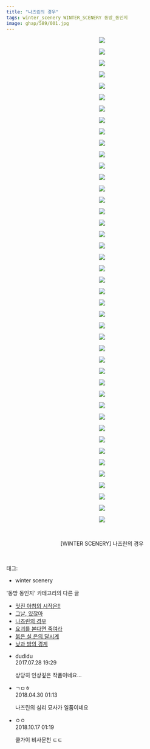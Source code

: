 ```yaml
---
title: "나즈린의 경우"
tags: winter_scenery WINTER_SCENERY 동방_동인지
image: ghap/589/001.jpg
---
```

<div class="article">
<p style="text-align: center; clear: none; float: none;"><img src="{{ site.nasurl }}/ghap/589/001.jpg"/></p>
<p style="text-align: center; clear: none; float: none;"><img src="{{ site.nasurl }}/ghap/589/002.jpg"/></p>
<p style="text-align: center; clear: none; float: none;"><img src="{{ site.nasurl }}/ghap/589/003.jpg"/></p>
<p style="text-align: center; clear: none; float: none;"><img src="{{ site.nasurl }}/ghap/589/004.jpg"/></p>
<p style="text-align: center; clear: none; float: none;"><img src="{{ site.nasurl }}/ghap/589/005.jpg"/></p>
<p style="text-align: center; clear: none; float: none;"><img src="{{ site.nasurl }}/ghap/589/006.jpg"/></p>
<p style="text-align: center; clear: none; float: none;"><img src="{{ site.nasurl }}/ghap/589/007.jpg"/></p>
<p style="text-align: center; clear: none; float: none;"><img src="{{ site.nasurl }}/ghap/589/008.jpg"/></p>
<p style="text-align: center; clear: none; float: none;"><img src="{{ site.nasurl }}/ghap/589/009.jpg"/></p>
<p style="text-align: center; clear: none; float: none;"><img src="{{ site.nasurl }}/ghap/589/010.jpg"/></p>
<p style="text-align: center; clear: none; float: none;"><img src="{{ site.nasurl }}/ghap/589/011.jpg"/></p>
<p style="text-align: center; clear: none; float: none;"><img src="{{ site.nasurl }}/ghap/589/012.jpg"/></p>
<p style="text-align: center; clear: none; float: none;"><img src="{{ site.nasurl }}/ghap/589/013.jpg"/></p>
<p style="text-align: center; clear: none; float: none;"><img src="{{ site.nasurl }}/ghap/589/014.jpg"/></p>
<p style="text-align: center; clear: none; float: none;"><img src="{{ site.nasurl }}/ghap/589/015.jpg"/></p>
<p style="text-align: center; clear: none; float: none;"><img src="{{ site.nasurl }}/ghap/589/016.jpg"/></p>
<p style="text-align: center; clear: none; float: none;"><img src="{{ site.nasurl }}/ghap/589/017.jpg"/></p>
<p style="text-align: center; clear: none; float: none;"><img src="{{ site.nasurl }}/ghap/589/018.jpg"/></p>
<p style="text-align: center; clear: none; float: none;"><img src="{{ site.nasurl }}/ghap/589/019.jpg"/></p>
<p style="text-align: center; clear: none; float: none;"><img src="{{ site.nasurl }}/ghap/589/020.jpg"/></p>
<p style="text-align: center; clear: none; float: none;"><img src="{{ site.nasurl }}/ghap/589/021.jpg"/></p>
<p style="text-align: center; clear: none; float: none;"><img src="{{ site.nasurl }}/ghap/589/022.jpg"/></p>
<p style="text-align: center; clear: none; float: none;"><img src="{{ site.nasurl }}/ghap/589/023.jpg"/></p>
<p style="text-align: center; clear: none; float: none;"><img src="{{ site.nasurl }}/ghap/589/024.jpg"/></p>
<p style="text-align: center; clear: none; float: none;"><img src="{{ site.nasurl }}/ghap/589/025.jpg"/></p>
<p style="text-align: center; clear: none; float: none;"><img src="{{ site.nasurl }}/ghap/589/026.jpg"/></p>
<p style="text-align: center; clear: none; float: none;"><img src="{{ site.nasurl }}/ghap/589/027.jpg"/></p>
<p style="text-align: center; clear: none; float: none;"><img src="{{ site.nasurl }}/ghap/589/028.jpg"/></p>
<p style="text-align: center; clear: none; float: none;"><img src="{{ site.nasurl }}/ghap/589/029.jpg"/></p>
<p style="text-align: center; clear: none; float: none;"><img src="{{ site.nasurl }}/ghap/589/030.jpg"/></p>
<p style="text-align: center; clear: none; float: none;"><img src="{{ site.nasurl }}/ghap/589/031.jpg"/></p>
<p style="text-align: center; clear: none; float: none;"><img src="{{ site.nasurl }}/ghap/589/032.jpg"/></p>
<p style="text-align: center; clear: none; float: none;"><img src="{{ site.nasurl }}/ghap/589/033.jpg"/></p>
<p style="text-align: center; clear: none; float: none;"><img src="{{ site.nasurl }}/ghap/589/034.jpg"/></p>
<p style="text-align: center; clear: none; float: none;"><img src="{{ site.nasurl }}/ghap/589/035.jpg"/></p>
<p style="text-align: center; clear: none; float: none;"><img src="{{ site.nasurl }}/ghap/589/036.jpg"/></p>
<p style="text-align: center; clear: none; float: none;"><img src="{{ site.nasurl }}/ghap/589/037.jpg"/></p>
<p style="text-align: center; clear: none; float: none;"><img src="{{ site.nasurl }}/ghap/589/038.jpg"/></p>
<p style="text-align: center; clear: none; float: none;"><img src="{{ site.nasurl }}/ghap/589/039.jpg"/></p>
<p style="text-align: center; clear: none; float: none;"><img src="{{ site.nasurl }}/ghap/589/040.jpg"/></p>
<p style="text-align: center; clear: none; float: none;"><img src="{{ site.nasurl }}/ghap/589/041.jpg"/></p>
<p style="text-align: center; clear: none; float: none;"><img src="{{ site.nasurl }}/ghap/589/042.jpg"/></p>
<p style="text-align: center; clear: none; float: none;"><img src="{{ site.nasurl }}/ghap/589/043.png"/></p>
<p style="text-align: center; clear: none; float: none;"><br/></p>
<p style="text-align: center; clear: none; float: none;">[WINTER SCENERY] 나즈린의 경우</p>
<p><br/></p>
</div><div class="tagTrail">
<p>태그: </p>
<ul>
<li>winter scenery</li>
</ul>
</div><div class="another">
<p>'동방 동인지' 카테고리의 다른 글</p>
<ul>
<li><a href="/2016-06-27-ghap_592">멋진 아침의 시작은!!</a></li>
<li><a href="/2016-06-27-ghap_591">그날, 있잖아</a></li>
<li><a href="/2016-06-27-ghap_589">나즈린의 경우</a></li>
<li><a href="/2016-06-27-ghap_588">요괴를 본다면 죽여라</a></li>
<li><a href="/2016-06-27-ghap_587">붉은 실 은의 달시계</a></li>
<li><a href="/2016-06-27-ghap_585">낮과 밤의 경계</a></li>
</ul>
</div><div class="cb_module cb_fluid">
<div class="cb_wrt cb_profile">
<div class="comment">
<ul>
<li class="cb_thumb_off" id="comment15046452">
<div class="cb_comment_area">
<div class="cb_info_area">
<div class="cb_section">
<span class="cb_nick_name">dudidu</span>
</div>
<div class="cb_section">
<span class="cb_date">2017.07.28 19:29 </span>
</div>
</div>
<div class="cb_dsc_comment">
<p class="cb_dsc">
											상당히 인상깊은 작품이네요...
										</p>
</div>
</div></li>
<li class="cb_thumb_off" id="comment15247158">
<div class="cb_comment_area">
<div class="cb_info_area">
<div class="cb_section">
<span class="cb_nick_name">ㄱㅁㅎ</span>
</div>
<div class="cb_section">
<span class="cb_date">2018.04.30 01:13 </span>
</div>
</div>
<div class="cb_dsc_comment">
<p class="cb_dsc">
											나즈린의 심리 묘사가 일품이네요
										</p>
</div>
</div></li>
<li class="cb_thumb_off" id="comment15356861">
<div class="cb_comment_area">
<div class="cb_info_area">
<div class="cb_section">
<span class="cb_nick_name">ㅇㅇ</span>
</div>
<div class="cb_section">
<span class="cb_date">2018.10.17 01:19 </span>
</div>
</div>
<div class="cb_dsc_comment">
<p class="cb_dsc">
											쿨가이 비사문천 ㄷㄷ
										</p>
</div>
</div></li>
</ul>
</div>
</div><!-- commentList close -->
</div>
